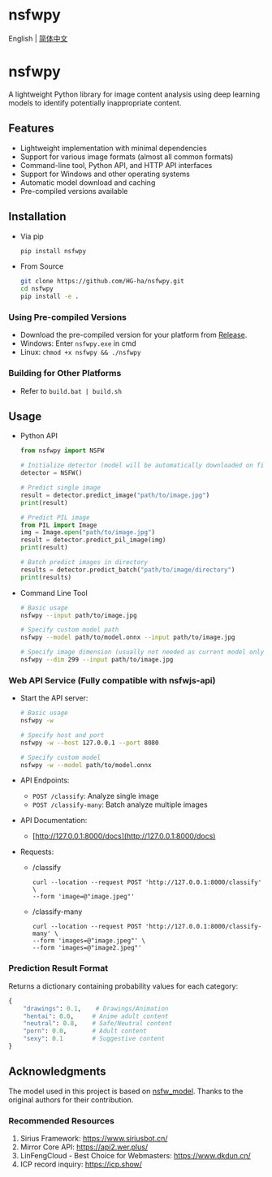 # nsfwpy

English | [简体中文](README.md)

# nsfwpy
A lightweight Python library for image content analysis using deep learning models to identify potentially inappropriate content.

## Features

- Lightweight implementation with minimal dependencies
- Support for various image formats (almost all common formats)
- Command-line tool, Python API, and HTTP API interfaces
- Support for Windows and other operating systems
- Automatic model download and caching
- Pre-compiled versions available

## Installation

- Via pip

    ```bash
    pip install nsfwpy
    ```

- From Source

    ```bash
    git clone https://github.com/HG-ha/nsfwpy.git
    cd nsfwpy
    pip install -e .
    ```

### Using Pre-compiled Versions
- Download the pre-compiled version for your platform from [Release](https://github.com/HG-ha/nsfwpy/releases).
- Windows: Enter `nsfwpy.exe` in cmd
- Linux: `chmod +x nsfwpy && ./nsfwpy`

### Building for Other Platforms
- Refer to `build.bat | build.sh`

## Usage

- Python API

    ```python
    from nsfwpy import NSFW

    # Initialize detector (model will be automatically downloaded on first run)
    detector = NSFW()

    # Predict single image
    result = detector.predict_image("path/to/image.jpg")
    print(result)

    # Predict PIL image
    from PIL import Image
    img = Image.open("path/to/image.jpg")
    result = detector.predict_pil_image(img)
    print(result)

    # Batch predict images in directory
    results = detector.predict_batch("path/to/image/directory")
    print(results)
    ```

- Command Line Tool

    ```bash
    # Basic usage
    nsfwpy --input path/to/image.jpg

    # Specify custom model path
    nsfwpy --model path/to/model.onnx --input path/to/image.jpg

    # Specify image dimension (usually not needed as current model only supports 224)
    nsfwpy --dim 299 --input path/to/image.jpg
    ```

### Web API Service (Fully compatible with nsfwjs-api)

- Start the API server:

    ```bash
    # Basic usage
    nsfwpy -w

    # Specify host and port
    nsfwpy -w --host 127.0.0.1 --port 8080

    # Specify custom model
    nsfwpy -w --model path/to/model.onnx
    ```

- API Endpoints:
    - `POST /classify`: Analyze single image
    - `POST /classify-many`: Batch analyze multiple images

- API Documentation:
    - [http://127.0.0.1:8000/docs](http://127.0.0.1:8000/docs)

- Requests:
    - /classify
        ```
        curl --location --request POST 'http://127.0.0.1:8000/classify' \
        --form 'image=@"image.jpeg"'
        ```
    - /classify-many
        ```
        curl --location --request POST 'http://127.0.0.1:8000/classify-many' \
        --form 'images=@"image.jpeg"' \
        --form 'images=@"image2.jpeg"'
        ```

### Prediction Result Format

Returns a dictionary containing probability values for each category:
```python
{
    "drawings": 0.1,    # Drawings/Animation
    "hentai": 0.0,     # Anime adult content
    "neutral": 0.8,    # Safe/Neutral content
    "porn": 0.0,       # Adult content
    "sexy": 0.1        # Suggestive content
}
```

## Acknowledgments

The model used in this project is based on [nsfw_model](https://github.com/GantMan/nsfw_model). Thanks to the original authors for their contribution.

### Recommended Resources
1. Sirius Framework: <https://www.siriusbot.cn/>
2. Mirror Core API: <https://api2.wer.plus/>
3. LinFengCloud - Best Choice for Webmasters: <https://www.dkdun.cn/>
4. ICP record inquiry: <https://icp.show/>